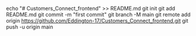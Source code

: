 echo "# Customers_Connect_frontend" >> README.md
git init
git add README.md
git commit -m "first commit"
git branch -M main
git remote add origin https://github.com/Eddington-17/Customers_Connect_frontend.git
git push -u origin main